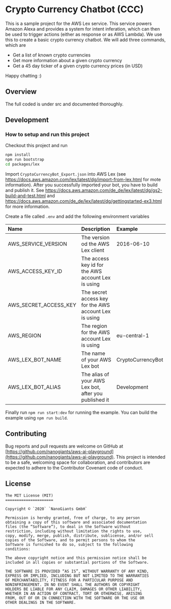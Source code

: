 # Crypto Currency Chatbot (CCC)
<!-- section: Introduction -->
<!-- Describe briefly what your software is. What problem does it solve? At what target audience is it aimed? -->

This is a sample project for the AWS Lex service. This service powers Amazon Alexa and provides a system for intent inferation, which can then be used to trigger actions (either as response or as AWS Lambda). We use this to create a basic crypto currency chatbot. We will add three commands, which are

* Get a list of known crypto currencies
* Get more information about a given crypto currency
* Get a 45 day ticker of a given crypto currency prices (in USD)

Happy chatting :) 

## Overview
<!-- section: Overview -->
<!-- Give an architectural overview of your software. Is is interesting for other developers, who wants to catch on and want to developer features or fix bugs of your software. Do not go into too much detail. There are other documents for this. -->
The full coded is under src and documented thoroughly. 


## Development
<!-- section: Development -->
<!-- If you software is developed within a team you shhould include this section. Describe how to setup thhe project. Include dependencies, conventions and other things to know in order to start developing. In short: After reading this section everyone should be able to develop this piece of software. -->
<!--
Possible subsections

### How to setup and run this project
### Commit messages
### How to publish a release
### Tests
-->
### How to setup and run this project
Checkout this project and run 

```bash
npm install
npm run bootstrap
cd packages/lex
```

Import `CryptoCurrencyBot_Export.json` into AWS Lex (see https://docs.aws.amazon.com/lex/latest/dg/import-from-lex.html for mote information). After you successfully imported your bot, you have to build and publish it. See https://docs.aws.amazon.com/de_de/lex/latest/dg/gs2-build-and-test.html and https://docs.aws.amazon.com/de_de/lex/latest/dg/gettingstarted-ex3.html for more information.

Create a file called `.env` and add the following environment variables

| Name                  | Description                                            | Example           |
| :-------------------- | :----------------------------------------------------- | :---------------- |
| AWS_SERVICE_VERSION   | The version od the AWS Lex client                      | 2016-06-10        |
| AWS_ACCESS_KEY_ID     | The access key id for the AWS account Lex is using     |                   |
| AWS_SECRET_ACCESS_KEY | The secret access key for the AWS account Lex is using |                   |
| AWS_REGION            | The region for the AWS account Lex is using            | eu-central-1      |
| AWS_LEX_BOT_NAME      | The name of your AWS Lex bot                           | CryptoCurrencyBot |
| AWS_LEX_BOT_ALIAS     | The alias of your AWS Lex bot, after you published it  | Development       |

Finally run `npm run start:dev` for running the example. You can build the example using `npm run build`.

## Contributing
<!-- section: Contributing -->
<!-- Describe what action one should take in order to contribute. Does a certain styleguide has to be adhered. How can one apply changes (i.e. push vs. pull request)? -->
Bug reports and pull requests are welcome on GitHub at [https://github.com/nanogiants/aws-ai-playground](https://github.com/nanogiants/aws-ai-playground). This project is intended to be a safe, welcoming space for collaboration, and contributors are expected to adhere to the Contributor Covenant code of conduct.

## License
<!-- section: License -->
<!-- Describe the license under which your software is published. Note that an unlicensed piece of software is most likely never used. So do not skip tihs part! -->
```
The MIT License (MIT)
=====================

Copyright © `2020` `NanoGiants GmbH`

Permission is hereby granted, free of charge, to any person
obtaining a copy of this software and associated documentation
files (the “Software”), to deal in the Software without
restriction, including without limitation the rights to use,
copy, modify, merge, publish, distribute, sublicense, and/or sell
copies of the Software, and to permit persons to whom the
Software is furnished to do so, subject to the following
conditions:

The above copyright notice and this permission notice shall be
included in all copies or substantial portions of the Software.

THE SOFTWARE IS PROVIDED “AS IS”, WITHOUT WARRANTY OF ANY KIND,
EXPRESS OR IMPLIED, INCLUDING BUT NOT LIMITED TO THE WARRANTIES
OF MERCHANTABILITY, FITNESS FOR A PARTICULAR PURPOSE AND
NONINFRINGEMENT. IN NO EVENT SHALL THE AUTHORS OR COPYRIGHT
HOLDERS BE LIABLE FOR ANY CLAIM, DAMAGES OR OTHER LIABILITY,
WHETHER IN AN ACTION OF CONTRACT, TORT OR OTHERWISE, ARISING
FROM, OUT OF OR IN CONNECTION WITH THE SOFTWARE OR THE USE OR
OTHER DEALINGS IN THE SOFTWARE.
```